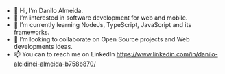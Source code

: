 - 👋 Hi, I’m Danilo Almeida.
- 👀 I’m interested in software development for web and mobile.
- 🌱 I’m currently learning NodeJs, TypeScript, JavaScript and its frameworks.
- 💞️ I’m looking to collaborate on Open Source projects and Web developments ideas.
- 📫 You can to reach me on LinkedIn https://www.linkedin.com/in/danilo-alcidinei-almeida-b758b870/
